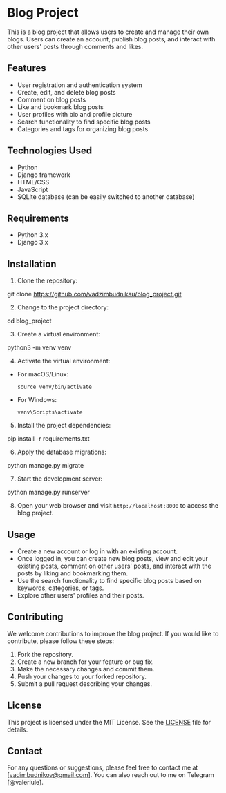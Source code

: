 # Blog Project

This is a blog project that allows users to create and manage their own blogs. Users can create an account, publish blog posts, and interact with other users' posts through comments and likes.

## Features

- User registration and authentication system
- Create, edit, and delete blog posts
- Comment on blog posts
- Like and bookmark blog posts
- User profiles with bio and profile picture
- Search functionality to find specific blog posts
- Categories and tags for organizing blog posts

## Technologies Used

- Python
- Django framework
- HTML/CSS
- JavaScript
- SQLite database (can be easily switched to another database)

## Requirements

- Python 3.x
- Django 3.x

## Installation

1. Clone the repository:

git clone https://github.com/vadzimbudnikau/blog_project.git


2. Change to the project directory:

cd blog_project


3. Create a virtual environment:

python3 -m venv venv


4. Activate the virtual environment:

- For macOS/Linux:

  ```
  source venv/bin/activate
  ```

- For Windows:

  ```
  venv\Scripts\activate
  ```

5. Install the project dependencies:

pip install -r requirements.txt


6. Apply the database migrations:

python manage.py migrate

7. Start the development server:

python manage.py runserver


8. Open your web browser and visit `http://localhost:8000` to access the blog project.

## Usage

- Create a new account or log in with an existing account.
- Once logged in, you can create new blog posts, view and edit your existing posts, comment on other users' posts, and interact with the posts by liking and bookmarking them.
- Use the search functionality to find specific blog posts based on keywords, categories, or tags.
- Explore other users' profiles and their posts.

## Contributing

We welcome contributions to improve the blog project. If you would like to contribute, please follow these steps:

1. Fork the repository.
2. Create a new branch for your feature or bug fix.
3. Make the necessary changes and commit them.
4. Push your changes to your forked repository.
5. Submit a pull request describing your changes.

## License

This project is licensed under the MIT License. See the [LICENSE](LICENSE) file for details.

## Contact

For any questions or suggestions, please feel free to contact me at [vadimbudnikov@gmail.com]. You can also reach out to me on Telegram [@valeriule].
